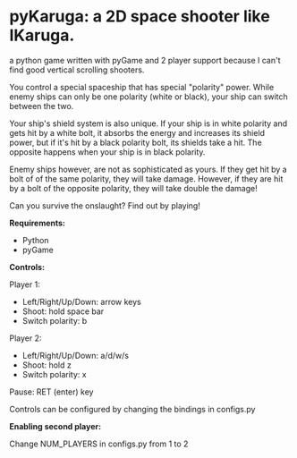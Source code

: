 # pyKaruga: a 2D space shooter like IKaruga.

a python game written with pyGame and 2 player support because I can't find good vertical scrolling shooters.  

You control a special spaceship that has special "polarity" power. While enemy ships can only be one polarity (white or black), your ship can switch between the two.  

Your ship's shield system is also unique. If your ship is in white polarity and gets hit by a white bolt, it absorbs the energy and increases its shield power, but if it's hit by a black polarity bolt, its shields take a hit. The opposite happens when your ship is in black polarity.

Enemy ships however, are not as sophisticated as yours.  If they get hit by a bolt of of the same polarity, they will take damage.  However, if they are hit by a bolt of the opposite polarity, they will take double the damage!

Can you survive the onslaught? Find out by playing!

**Requirements:**

+  Python
+  pyGame

**Controls:**

Player 1:

+  Left/Right/Up/Down: arrow keys
+  Shoot: hold space bar
+  Switch polarity: b

Player 2:

+  Left/Right/Up/Down: a/d/w/s
+  Shoot: hold z
+  Switch polarity: x

Pause: RET (enter) key

Controls can be configured by changing the bindings in configs.py

**Enabling second player:**

Change NUM_PLAYERS in configs.py from 1 to 2
